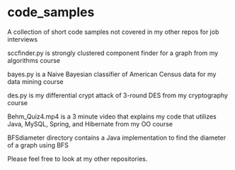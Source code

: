 # code_samples
A collection of short code samples not covered in my other repos for job interviews

sccfinder.py is strongly clustered component finder for a graph from my algorithms course

bayes.py is a Naive Bayesian classifier of American Census data for my data mining course

des.py is my differential crypt attack of 3-round DES from my cryptography course

Behm_Quiz4.mp4 is a 3 minute video that explains my code that utilizes Java, MySQL, Spring, and Hibernate from my OO course

BFSdiameter directory contains a Java implementation to find the diameter of a graph using BFS



Please feel free to look at my other repositories.
 
